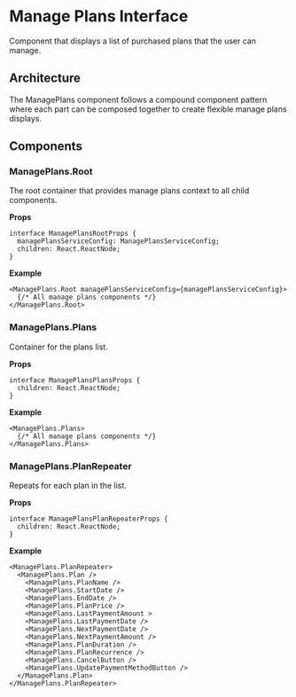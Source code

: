 # Manage Plans Interface

Component that displays a list of purchased plans that the user can manage.

## Architecture

The ManagePlans component follows a compound component pattern where each part can be composed together to create flexible manage plans displays.

## Components

### ManagePlans.Root

The root container that provides manage plans context to all child components.

**Props**
```tsx
interface ManagePlansRootProps {
  managePlansServiceConfig: ManagePlansServiceConfig;
  children: React.ReactNode;
}
```

**Example**
```tsx
<ManagePlans.Root managePlansServiceConfig={managePlansServiceConfig}>
  {/* All manage plans components */}
</ManagePlans.Root>
```

### ManagePlans.Plans

Container for the plans list.

**Props**
```tsx
interface ManagePlansPlansProps {
  children: React.ReactNode;
}
```

**Example**
```tsx
<ManagePlans.Plans>
  {/* All manage plans components */}
</ManagePlans.Plans>
```

### ManagePlans.PlanRepeater

Repeats for each plan in the list.

**Props**
```tsx
interface ManagePlansPlanRepeaterProps {
  children: React.ReactNode;
}
```

**Example**
```tsx
<ManagePlans.PlanRepeater>
  <ManagePlans.Plan />
    <ManagePlans.PlanName />
    <ManagePlans.StartDate />
    <ManagePlans.EndDate />
    <ManagePlans.PlanPrice />
    <ManagePlans.LastPaymentAmount >
    <ManagePlans.LastPaymentDate />
    <ManagePlans.NextPaymentDate />
    <ManagePlans.NextPaymentAmount />
    <ManagePlans.PlanDuration />
    <ManagePlans.PlanRecurrence />
    <ManagePlans.CancelButton />
    <ManagePlans.UpdatePaymentMethodButton />
  </ManagePlans.Plan>
</ManagePlans.PlanRepeater>
```
